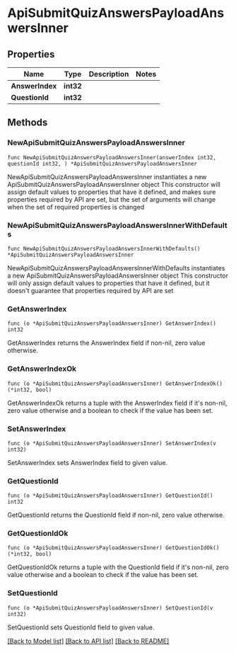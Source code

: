 # ApiSubmitQuizAnswersPayloadAnswersInner

## Properties

Name | Type | Description | Notes
------------ | ------------- | ------------- | -------------
**AnswerIndex** | **int32** |  | 
**QuestionId** | **int32** |  | 

## Methods

### NewApiSubmitQuizAnswersPayloadAnswersInner

`func NewApiSubmitQuizAnswersPayloadAnswersInner(answerIndex int32, questionId int32, ) *ApiSubmitQuizAnswersPayloadAnswersInner`

NewApiSubmitQuizAnswersPayloadAnswersInner instantiates a new ApiSubmitQuizAnswersPayloadAnswersInner object
This constructor will assign default values to properties that have it defined,
and makes sure properties required by API are set, but the set of arguments
will change when the set of required properties is changed

### NewApiSubmitQuizAnswersPayloadAnswersInnerWithDefaults

`func NewApiSubmitQuizAnswersPayloadAnswersInnerWithDefaults() *ApiSubmitQuizAnswersPayloadAnswersInner`

NewApiSubmitQuizAnswersPayloadAnswersInnerWithDefaults instantiates a new ApiSubmitQuizAnswersPayloadAnswersInner object
This constructor will only assign default values to properties that have it defined,
but it doesn't guarantee that properties required by API are set

### GetAnswerIndex

`func (o *ApiSubmitQuizAnswersPayloadAnswersInner) GetAnswerIndex() int32`

GetAnswerIndex returns the AnswerIndex field if non-nil, zero value otherwise.

### GetAnswerIndexOk

`func (o *ApiSubmitQuizAnswersPayloadAnswersInner) GetAnswerIndexOk() (*int32, bool)`

GetAnswerIndexOk returns a tuple with the AnswerIndex field if it's non-nil, zero value otherwise
and a boolean to check if the value has been set.

### SetAnswerIndex

`func (o *ApiSubmitQuizAnswersPayloadAnswersInner) SetAnswerIndex(v int32)`

SetAnswerIndex sets AnswerIndex field to given value.


### GetQuestionId

`func (o *ApiSubmitQuizAnswersPayloadAnswersInner) GetQuestionId() int32`

GetQuestionId returns the QuestionId field if non-nil, zero value otherwise.

### GetQuestionIdOk

`func (o *ApiSubmitQuizAnswersPayloadAnswersInner) GetQuestionIdOk() (*int32, bool)`

GetQuestionIdOk returns a tuple with the QuestionId field if it's non-nil, zero value otherwise
and a boolean to check if the value has been set.

### SetQuestionId

`func (o *ApiSubmitQuizAnswersPayloadAnswersInner) SetQuestionId(v int32)`

SetQuestionId sets QuestionId field to given value.



[[Back to Model list]](../README.md#documentation-for-models) [[Back to API list]](../README.md#documentation-for-api-endpoints) [[Back to README]](../README.md)


